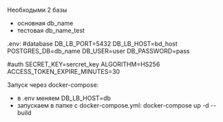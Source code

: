 Необходыми 2 базы
   * основная db_name
   * тестовая db_name_test

.env:
  #database
  DB_LB_PORT=5432
  DB_LB_HOST=bd_host
  POSTGRES_DB=db_name
  DB_USER=user
  DB_PASSWORD=pass
  
  #auth
  SECRET_KEY=sercret_key
  ALGORITHM=HS256
  ACCESS_TOKEN_EXPIRE_MINUTES=30

Запуск через docker-compose:
  * в .env меняем DB_LB_HOST=db
  * запускаем в папке с docker-compose.yml: docker-compose up -d --build
